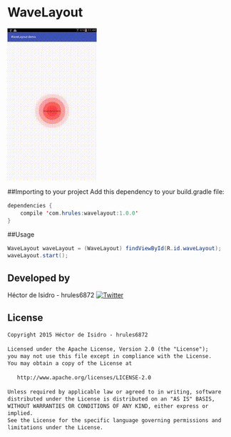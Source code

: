WaveLayout
=====
![image](demo.gif)

##Importing to your project
Add this dependency to your build.gradle file:
```java
dependencies {
    compile 'com.hrules:wavelayout:1.0.0'
}
```
##Usage
```java
WaveLayout waveLayout = (WaveLayout) findViewById(R.id.waveLayout);
waveLayout.start();
```

Developed by
-------
Héctor de Isidro - hrules6872 [![Twitter](http://img.shields.io/badge/contact-@h_rules-blue.svg?style=flat)](http://twitter.com/h_rules)

License
-------
    Copyright 2015 Héctor de Isidro - hrules6872

    Licensed under the Apache License, Version 2.0 (the "License");
    you may not use this file except in compliance with the License.
    You may obtain a copy of the License at

       http://www.apache.org/licenses/LICENSE-2.0

    Unless required by applicable law or agreed to in writing, software
    distributed under the License is distributed on an "AS IS" BASIS,
    WITHOUT WARRANTIES OR CONDITIONS OF ANY KIND, either express or implied.
    See the License for the specific language governing permissions and
    limitations under the License.
